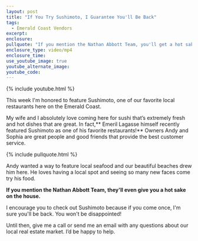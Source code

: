 ```yaml
---
layout: post
title: "If You Try Sushimoto, I Guarantee You'll Be Back"
tags:
  - Emerald Coast Vendors
excerpt:
enclosure:
pullquote: "If you mention the Nathan Abbott Team, you'll get a hot sake on the house."
enclosure_type: video/mp4
enclosure_time:
use_youtube_image: true
youtube_alternate_image:
youtube_code:
---
```



{% include youtube.html %}

This week I'm honored to feature Sushimoto, one of our favorite local restaurants here on the Emerald Coast.

My wife and I absolutely love coming here for sushi that’s extremely fresh and hot dishes that are great. In fact,\*\* Emeril Lagasse himself recently featured Sushimoto as one of his favorite restaurants!\*\* Owners Andy and Sophia are great people and good friends that provide the best customer service.

{% include pullquote.html %}

Andy wanted a way to feature local seafood and our beautiful beaches drew him here. He loves having a local spot and seeing so many new faces come try his food.

**If you mention the Nathan Abbott Team, they'll even give you a hot sake on the house.**

I encourage you to check out Sushimoto because if you come once, I'm sure you'll be back. You won't be disappointed!

Until then, give me a call or send me an email with any questions about our local real estate market. I’d be happy to help.